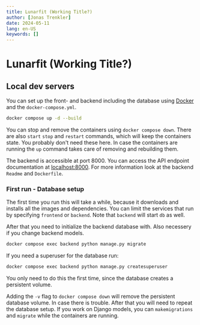 ```yaml
---
title: Lunarfit (Working Title?)
author: [Jonas Trenkler]
date: 2024-05-11
lang: en-US
keywords: []
---
```


# Lunarfit (Working Title?)

## Local dev servers

You can set up the front- and backend including the database using [Docker](https://docs.docker.com/engine/install/) and the `docker-compose.yml`.

``` sh
docker compose up -d --build
```

You can stop and remove the containers using `docker compose down`. There are also `start` `stop` and `restart` commands, which will keep the containers state. You probably don't need these here. In case the containers are running the `up` command takes care of removing and rebuilding them.

The backend is accessible at port 8000. You can access the API endpoint documentation at <localhost:8000>. For more information look at the backend `Readme` and `Dockerfile`.

### First run - Database setup

The first time you run this will take a while, because it downloads and installs all the images and dependencies.
You can limit the services that run by specifying `frontend` or `backend`. Note that `backend` will start `db` as well.

After that you need to initialize the backend database with. Also necessery if you change backend models.

``` sh
docker compose exec backend python manage.py migrate
```

If you need a superuser for the database run:
``` sh
docker compose exec backend python manage.py createsuperuser
```

You only need to do this the first time, since the database creates a persistent volume.

 Adding the `-v` flag to `docker compose down` will remove the persistent database volume. In case there is trouble. After that you will need to repeat the database setup. If you work on Django models, you can `makemigrations` and `migrate` while the containers are running.
